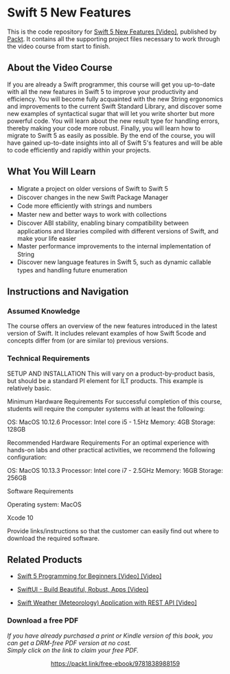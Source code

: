 # Swift 5 New Features
This is the code repository for [Swift 5 New Features [Video]](https://github.com/PacktPublishing/-Swift-5-New-Features), published by [Packt](https://www.packtpub.com/?utm_source=github). It contains all the supporting project files necessary to work through the video course from start to finish.
## About the Video Course
If you are already a Swift programmer, this course will get you up-to-date with all the new features in Swift 5 to improve your productivity and efficiency.
You will become fully acquainted with the new String ergonomics and improvements to the current Swift Standard Library, and discover some new examples of syntactical sugar that will let you write shorter but more powerful code. You will learn about the new result type for handling errors, thereby making your code more robust. Finally, you will learn how to migrate to Swift 5 as easily as possible.
By the end of the course, you will have gained up-to-date insights into all of Swift 5's features and will be able to code efficiently and rapidly within your projects.

<H2>What You Will Learn</H2>
<DIV class=book-info-will-learn-text>
<UL>
<LI><SPAN style="LINE-HEIGHT: 20px; BACKGROUND-COLOR: transparent">Migrate a project on older versions of Swift to Swift 5</SPAN> 
<LI><SPAN style="LINE-HEIGHT: 20px; BACKGROUND-COLOR: transparent">Discover changes in the new Swift Package Manager</SPAN> 
<LI><SPAN style="LINE-HEIGHT: 20px; BACKGROUND-COLOR: transparent">Code more efficiently with strings and numbers</SPAN> 
<LI><SPAN style="LINE-HEIGHT: 20px; BACKGROUND-COLOR: transparent">Master new and better ways to work with collections</SPAN> 
<LI><SPAN style="LINE-HEIGHT: 20px; BACKGROUND-COLOR: transparent">Discover ABI stability, enabling binary compatibility between applications and libraries compiled with different versions of Swift, and make your life easier</SPAN> 
<LI><SPAN style="LINE-HEIGHT: 20px; BACKGROUND-COLOR: transparent">Master performance improvements to the internal implementation of String</SPAN> 
<LI><SPAN style="LINE-HEIGHT: 20px; BACKGROUND-COLOR: transparent">Discover new language features in Swift 5, such as dynamic callable types and handling future enumeration</SPAN> </LI></UL></DIV>

## Instructions and Navigation
### Assumed Knowledge
The course offers an overview of the new features introduced in the latest version of Swift. It includes relevant examples of how Swift 5code and concepts differ from (or are similar to) previous versions.
### Technical Requirements
SETUP AND INSTALLATION
This will vary on a product-by-product basis, but should be a standard PI element for ILT products. This example is relatively basic.

Minimum Hardware Requirements
For successful completion of this course, students will require the computer systems with at least the following:

OS: MacOS 10.12.6
Processor: Intel core i5 - 1.5Hz
Memory: 4GB
Storage: 128GB


Recommended Hardware Requirements
For an optimal experience with hands-on labs and other practical activities, we recommend the following configuration:

OS: MacOS 10.13.3
Processor: Intel core i7 - 2.5GHz
Memory: 16GB
Storage: 256GB


Software Requirements

Operating system: MacOS

Xcode 10



Provide links/instructions so that the customer can easily find out where to download the required software.

## Related Products
* [Swift 5 Programming for Beginners [Video] [Video]](https://www.packtpub.com/mobile/swift-5-programming-for-beginners-video)

* [SwiftUI - Build Beautiful, Robust, Apps [Video]](https://www.packtpub.com/mobile/swiftui-build-beautiful-robust-apps-video)

* [Swift Weather (Meteorology) Application with REST API [Video]](https://www.packtpub.com/mobile/swift-weather-meteorology-application-with-rest-api-video)
### Download a free PDF

 <i>If you have already purchased a print or Kindle version of this book, you can get a DRM-free PDF version at no cost.<br>Simply click on the link to claim your free PDF.</i>
<p align="center"> <a href="https://packt.link/free-ebook/9781838988159">https://packt.link/free-ebook/9781838988159 </a> </p>